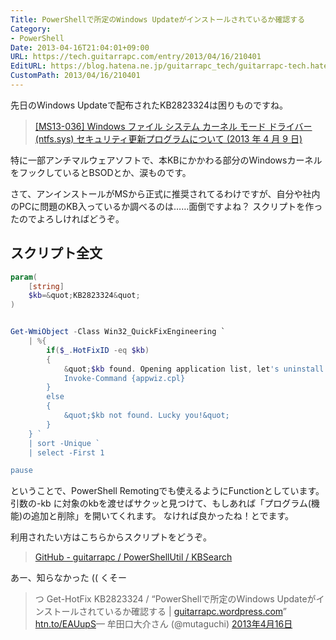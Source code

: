 ```yaml
---
Title: PowerShellで所定のWindows Updateがインストールされているか確認する
Category:
- PowerShell
Date: 2013-04-16T21:04:01+09:00
URL: https://tech.guitarrapc.com/entry/2013/04/16/210401
EditURL: https://blog.hatena.ne.jp/guitarrapc_tech/guitarrapc-tech.hatenablog.com/atom/entry/11696248318757675607
CustomPath: 2013/04/16/210401
---
```


先日のWindows Updateで配布されたKB2823324は困りものですね。

<blockquote><a href="http://support.microsoft.com/kb/2823324/ja" target="_blank">[MS13-036] Windows ファイル システム カーネル モード ドライバー (ntfs.sys) セキュリティ更新プログラムについて (2013 年 4 月 9 日)</a></blockquote>

特に一部アンチマルウェアソフトで、本KBにかかわる部分のWindowsカーネルをフックしているとBSODとか、涙ものです。

さて、アンインストールがMSから正式に推奨されてるわけですが、自分や社内のPCに問題のKB入っているか調べるのは……面倒ですよね？
スクリプトを作ったのでよろしければどうぞ。



## スクリプト全文
```ps1
param(
    [string]
    $kb=&quot;KB2823324&quot;
)


Get-WmiObject -Class Win32_QuickFixEngineering `
    | %{
        if($_.HotFixID -eq $kb)
        {
            &quot;$kb found. Opening application list, let's uninstall $kb.&quot;
            Invoke-Command {appwiz.cpl}
        }
        else
        {
            &quot;$kb not found. Lucky you!&quot;
        }
    } `
    | sort -Unique `
    | select -First 1

pause
```


ということで、PowerShell Remotingでも使えるようにFunctionとしています。
引数の-kb に対象のkbを渡せばサクッと見つけて、もしあれば「プログラム(機能)の追加と削除」を開いてくれます。
なければ良かったね！とでます。

利用されたい方はこちらからスクリプトをどうぞ。
<blockquote><a href="https://github.com/guitarrapc/PowerShellUtil/tree/master/KBSearch" target="_blank">GitHub - guitarrapc / PowerShellUtil / KBSearch </a></blockquote>

あー、知らなかった (( くそー
<blockquote class="twitter-tweet" lang="ja">つ Get-HotFix KB2823324 / “PowerShellで所定のWindows Updateがインストールされているか確認する | <a href="http://t.co/POsfuTWu2w" title="http://guitarrapc.wordpress.com">guitarrapc.wordpress.com</a>” <a href="http://t.co/QUlnn7Dhat" title="http://htn.to/EAUupS">htn.to/EAUupS</a>&mdash; 牟田口大介さん (@mutaguchi) <a href="https://twitter.com/mutaguchi/status/324279119875547137">2013年4月16日</a></blockquote>
